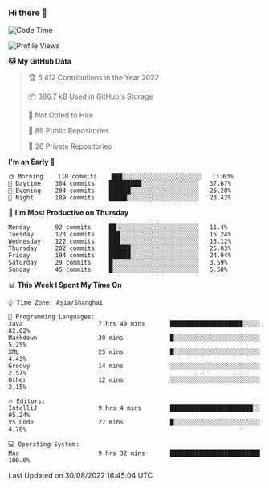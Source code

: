 ### Hi there 👋

<!--
**qbosen/qbosen** is a ✨ _special_ ✨ repository because its `README.md` (this file) appears on your GitHub profile.

Here are some ideas to get you started:

- 🔭 I’m currently working on ...
- 🌱 I’m currently learning ...
- 👯 I’m looking to collaborate on ...
- 🤔 I’m looking for help with ...
- 💬 Ask me about ...
- 📫 How to reach me: ...
- 😄 Pronouns: ...
- ⚡ Fun fact: ...
-->

<!--START_SECTION:waka-->
![Code Time](http://img.shields.io/badge/Code%20Time-895%20hrs%2032%20mins-blue)

![Profile Views](http://img.shields.io/badge/Profile%20Views-2-blue)

**🐱 My GitHub Data** 

> 🏆 5,412 Contributions in the Year 2022
 > 
> 📦 386.7 kB Used in GitHub's Storage 
 > 
> 🚫 Not Opted to Hire
 > 
> 📜 89 Public Repositories 
 > 
> 🔑 26 Private Repositories  
 > 
**I'm an Early 🐤** 

```text
🌞 Morning    110 commits    ███░░░░░░░░░░░░░░░░░░░░░░   13.63% 
🌆 Daytime    304 commits    █████████░░░░░░░░░░░░░░░░   37.67% 
🌃 Evening    204 commits    ██████░░░░░░░░░░░░░░░░░░░   25.28% 
🌙 Night      189 commits    █████░░░░░░░░░░░░░░░░░░░░   23.42%

```
📅 **I'm Most Productive on Thursday** 

```text
Monday       92 commits     ██░░░░░░░░░░░░░░░░░░░░░░░   11.4% 
Tuesday      123 commits    ███░░░░░░░░░░░░░░░░░░░░░░   15.24% 
Wednesday    122 commits    ███░░░░░░░░░░░░░░░░░░░░░░   15.12% 
Thursday     202 commits    ██████░░░░░░░░░░░░░░░░░░░   25.03% 
Friday       194 commits    ██████░░░░░░░░░░░░░░░░░░░   24.04% 
Saturday     29 commits     █░░░░░░░░░░░░░░░░░░░░░░░░   3.59% 
Sunday       45 commits     █░░░░░░░░░░░░░░░░░░░░░░░░   5.58%

```


📊 **This Week I Spent My Time On** 

```text
⌚︎ Time Zone: Asia/Shanghai

💬 Programming Languages: 
Java                     7 hrs 49 mins       ████████████████████░░░░░   82.02% 
Markdown                 30 mins             █░░░░░░░░░░░░░░░░░░░░░░░░   5.25% 
XML                      25 mins             █░░░░░░░░░░░░░░░░░░░░░░░░   4.43% 
Groovy                   14 mins             ░░░░░░░░░░░░░░░░░░░░░░░░░   2.57% 
Other                    12 mins             ░░░░░░░░░░░░░░░░░░░░░░░░░   2.15%

🔥 Editors: 
IntelliJ                 9 hrs 4 mins        ███████████████████████░░   95.24% 
VS Code                  27 mins             █░░░░░░░░░░░░░░░░░░░░░░░░   4.76%

💻 Operating System: 
Mac                      9 hrs 32 mins       █████████████████████████   100.0%

```


 Last Updated on 30/08/2022 16:45:04 UTC
<!--END_SECTION:waka-->
